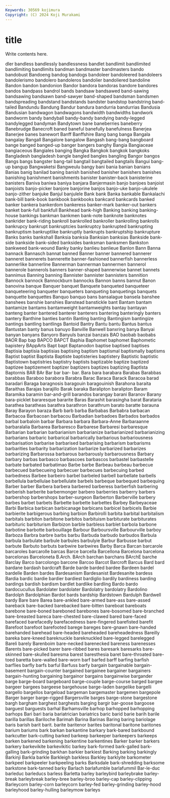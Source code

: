 ```yaml
---
Keywords: 30569 kojimura
Copyright: (C) 2024 Koji Murakami
---
```


# title

Write contents here.



dler bandless bandlessly bandlessness bandlet bandlimit bandlimited
bandlimiting bandlimits bandman bandmaster bandmasters bando bandobust Bandoeng bandog bandogs
bandoleer bandoleered bandoleers bandolerismo bandolero bandoleros bandolier bandoliered bandoline Bandon
bandon bandonion Bandor bandora bandoras bandore bandores bandos bandpass bandrol
bands bandsaw bandsawed band-sawing bandsawing bandsawn band-sawyer band-shaped bandsman bandsmen
bandspreading bandstand bandstands bandster bandstop bandstring band-tailed Bandundu Bandung Bandur
bandura bandurria bandurrias Bandusia Bandusian bandwagon bandwagons bandwidth bandwidths bandwork
bandworm bandy bandyball bandy-bandy bandying bandy-legged bandylegged bandyman Bandytown bane
baneberries baneberry Banebrudge Banecroft baned baneful banefully banefulness Banerjea Banerjee
banes banewort Banff Banffshire Bang bang banga Bangala bangalay Bangall
Bangalore bangalow Bangash bang-bang bangboard bange banged banged-up banger bangers
banghy Bangia Bangiaceae bangiaceous Bangiales banging Bangka Bangkok bangkok bangkoks
Bangladesh bangladesh bangle bangled bangles bangling Bangor bangos Bangs bangs
bangster bang-tail bangtail bangtailed bangtails Bangui bang-up bangup Bangwaketsi Bangweulu
bangy bani bania banian banians Banias banig banilad baning banish
banished banisher banishers banishes banishing banishment banishments banister banister-back banisterine
banisters Baniva baniwa baniya banjara Banjermasin banjo banjoes banjoist banjoists
banjo-picker banjore banjorine banjos banjo-uke banjo-ukulele banjo-zither banjuke Banjul banjulele
Bank bank Banka bankable Bankalachi bank-bill bank-book bankbook bankbooks bankcard
bankcards banked banker bankera bankerdom bankeress banker-mark banker-out bankers banket
bank-full bankfull Bankhead bank-high Banking banking banking-house bankings bankman bankmen
bank-note banknote banknotes bankrider bank-riding bankroll bankrolled bankroller bankrolling bankrolls
bankrupcy bankrupt bankruptcies bankruptcy bankrupted bankrupting bankruptism bankruptlike bankruptly bankrupts
bankruptship bankrupture Banks banks bankshall Banksia banksia Banksian banksias Bankside
bank-side bankside bank-sided banksides banksman banksmen Bankston bankweed bank-wound Banky
banky banlieu banlieue Banlon Bann Banna bannack Bannasch bannat banned
Banner banner bannered bannerer banneret bannerets bannerette banner-fashioned bannerfish bannerless
bannerlike bannerline Bannerman bannerman bannermen bannerol bannerole bannerols banners banner-shaped
bannerwise bannet bannets bannimus Banning banning Bannister bannister bannisters bannition
Bannock bannock Bannockburn bannocks Bannon banns bannut Banon banovina banque
Banquer banquet Banquete banqueted banqueteer banqueteering banqueter banqueters banqueting banquetings
banquets banquette banquettes Banquo banquo bans bansalague bansela banshee banshees
banshie banshies Banstead banstickle bant Bantam bantam bantamize bantams bantamweight
bantamweights bantay bantayan banteng banter bantered banterer banterers bantering banteringly
banters bantery Banthine banties bantin Banting banting Bantingism bantingize bantings
bantling bantlings Bantoid Bantry Bantu bantu Bantus bantus Bantustan banty
banus banuyo Banville Banwell banxring banya Banyai banyan banyans Banyoro
Banyuls banzai banzais BAO baobab baobabs BAOR Bap bap BAPCO
BAPCT Baphia Baphomet baphomet Baphometic bapistery BAppArts Bapt bapt Baptanodon
baptise baptised baptises Baptisia baptisia baptisias baptising baptism baptismal baptismally
baptisms Baptist baptist Baptista Baptiste baptisteries baptistery Baptistic baptistic Baptistown
baptistries baptistry baptists baptizable baptize baptized baptizee baptizement baptizer baptizers
baptizes baptizing Baptlsta Baptornis BAR BAr Bar bar bar- bar.
Bara bara barabara Barabas Barabbas barabbas Baraboo barabora Barabra Barac
Baraca Barack Baracoa barad baradari Baraga baragnosis baragouin baragouinish Barahona
baraita Baraithas Barajas barajillo Barak baraka Baralipton baralipton Baram Baramika
baramin bar-and-grill barandos barangay barani Baranov Barany bara-picklet bararesque bararite
Baras Barashit barasingha barat Barataria barathea baratheas barathra barathron barathrum
barato baratte barauna Baray Barayon baraza Barb barb barba Barbabas
Barbabra barbacan Barbacoa Barbacoan barbacou Barbadian barbadoes Barbados barbados barbal
barbaloin barbar Barbara barbara Barbara-Anne Barbaraanne barbaralalia Barbarea Barbaresco Barbarese
Barbaresi barbaresque Barbarian barbarian barbarianism barbarianize barbarianized barbarianizing barbarians barbaric
barbarical barbarically barbarious barbariousness barbarisation barbarise barbarised barbarising barbarism barbarisms
barbarities barbarity barbarization barbarize barbarized barbarizes barbarizing Barbarossa barbarous barbarously
barbarousness Barbary barbary barbas barbasco barbascoes barbascos barbastel barbastelle barbate
barbated barbatimao Barbe barbe Barbeau barbeau barbecue barbecued barbecueing barbecuer
barbecues barbecuing barbed barbedness Barbee barbeiro barbel barbeled barbell barbellate
barbells barbellula barbellulae barbellulate barbels barbeque barbequed barbequing Barber barber
Barbera barbera barbered barberess barberfish barbering barberish barberite barbermonger barbero
barberries barberry barbers barbershop barbershops barber-surgeon Barberton Barberville barbery barbes
barbet barbets Barbette barbette barbettes Barbey Barbeyaceae Barbi Barbica barbican
barbicanage barbicans barbicel barbicels Barbie barbierite barbigerous barbing barbion Barbirolli
barbita barbital barbitalism barbitals barbiton barbitone barbitos barbituism barbiturate barbiturates
barbituric barbiturism Barbizon barble barbless barblet barbola barbone barbotine barbotte
barbouillage Barbour Barboursville Barbourville barboy Barboza Barbra barbre barbs barbu
Barbuda barbudo barbudos Barbula barbula barbulate barbule barbules barbulyie Barbur
Barbusse barbut barbute Barbuto barbuts barbwire barbwires Barby Barca Barcan
barcarole barcaroles barcarolle barcas Barce barcella Barcellona Barcelona barcelona barcelonas
Barceloneta B.Arch. BArch barchan barchans BArchE barche Barclay Barco barcolongo
barcone Barcoo Barcot Barcroft Barcus Bard bard bardane bardash bardcraft
Barde barde barded bardee Bardeen bardel bardelle Barden bardes Bardesanism
Bardesanist Bardesanite bardess Bardia bardic bardie bardier bardiest bardiglio bardily
bardiness barding bardings bardish bardism bardlet bardlike bardling Bardo bardo
bardocucullus Bardolater bardolater Bardolatry bardolatry Bardolino Bardolph Bardolphian Bardot bards
bardship Bardstown Bardulph Bardwell bardy Bare bare Barea bare-ankled bare-armed
bare-ass bare-assed bareback bare-backed barebacked bare-bitten bareboat bareboats barebone bare-boned
bareboned barebones bare-bosomed bare-branched bare-breasted bareca bare-chested bare-clawed bared bare-faced
barefaced barefacedly barefacedness bare-fingered barefisted barefit Barefoot barefoot barefooted barege
bareges bare-gnawn bare-handed barehanded barehead bare-headed bareheaded bareheadedness Bareilly bareka
bare-kneed bareknuckle bareknuckled bare-legged barelegged Bareli barely Barenboim bare-necked barenecked
bareness barenesses Barents bare-picked barer bare-ribbed bares baresark baresarks bare-skinned
bare-skulled baresma barest baresthesia baret bare-throated bare-toed baretta bare-walled bare-worn
barf barfed barff barfing barfish barflies barfly barfs barful Barfuss
barfy bargain bargainable bargain-basement bargain-counter bargained bargainee bargainer bargainers bargain-hunting
bargaining bargainor bargains bargainwise bargander barge barge-board bargeboard barge-couple barge-course
barged bargee bargeer bargees bargeese bargehouse barge-laden bargelike bargelli bargello
bargellos bargeload bargeman bargemaster bargemen bargepole Barger barger barge-rigged Bargersville
barges barge-stone bargestone bargh bargham barghest barghests barging bargir bar-goose
bargoose barguest barguests barhal Barhamsville barhop barhopped barhopping barhops Bari
bari baria bariatrician bariatrics baric barid barie barih barile barilla
barillas Bariloche Barimah Barina Barinas Baring baring bariolage baris barish
barit barit. barite baritenor barites baritonal baritone baritones barium bariums
bark barkan barkantine barkary bark-bared barkbound barkcutter bark-cutting barked barkeep
barkeeper barkeepers barkeeps barken barkened barkening barkentine barkentines Barker barker
barkers barkery barkevikite barkevikitic barkey bark-formed bark-galled bark-galling bark-grinding barkhan
barkier barkiest Barking barking barkingly Barkinji Barkla barkle Barkleigh barkless
Barkley barklyite barkometer barkpeel barkpeeler barkpeeling barks Barksdale bark-shredding barksome
barkstone bark-tanned barky Barlach barlafumble barlafummil Bar-le-duc barleduc barleducs barless
Barletta barley barleybird barleybrake barley-break barleybreak barley-bree barley-broo barley-cap barley-clipping
Barleycorn barley-corn barleycorn barley-fed barley-grinding barley-hood barleyhood barley-hulling barleymow barleys

